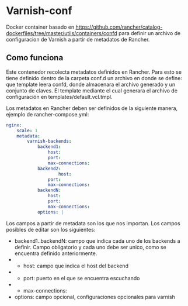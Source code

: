 # Varnish-conf
Docker container basado en https://github.com/rancher/catalog-dockerfiles/tree/master/utils/containers/confd para definir un archivo de configuracion de Varnish a partir de metadatos de Rancher.

## Como funciona
Este contenedor recolecta metadatos definidos en Rancher. Para esto se tiene definido dentro de la carpeta conf.d un archivo en donde se define: que template leera confd, donde almacenara el archivo generado y un conjunto de claves.
El template mediante el cual generara el archivo de configuración en templates/default.vcl.tmpl. 

Los metadatos en Rancher deben ser definidos de la siguiente manera, ejemplo de rancher-compose.yml:

```yml
nginx:
	scale: 1
  	metadata:
    	varnish-backends:
      		backend1:
        		host:
				port:
				max-connections:
	      	backend2:
        			host:
				port:
				max-connections:
	      	backendN:
				host:
				port: 
				max-connections:
      		options: |
```

Los campos a partir de metadata son los que nos importan.
Los campos posibles de editar son los siguientes:
* backend1..backendN: campo que indica cada uno de los backends a definir. Campo obligatorio y cada uno debe ser unico, como se encuentra definido anteriormente.
* * host: campo que indica el host del backend
* * port: puerto en el que se encuentra escuchando
* * max-connections: 
* options: campo opcional, configuraciones opcionales para varnish
